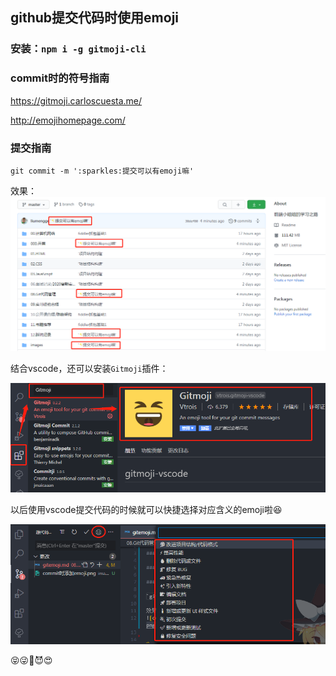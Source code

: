 ## github提交代码时使用emoji

### 安装：`npm i -g gitmoji-cli`

### commit时的符号指南

https://gitmoji.carloscuesta.me/

http://emojihomepage.com/

### 提交指南

`git commit -m ':sparkles:提交可以有emoji嘛'`

效果：
![commit时添加emoji](../images/Network/commit时添加emoji.png)

结合vscode，还可以安装`Gitmoji`插件：

![](../images/Network/安装g-vscode插件.png)

以后使用vscode提交代码的时候就可以快捷选择对应含义的emoji啦😆

![](../images/Network/gitmoji-vscode.png)

😝😜👀😈😍